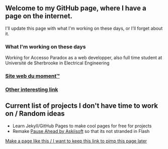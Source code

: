 ## Welcome to my GitHub page, where I have a page on the internet.

I'll update this page with what I'm working on these days, or I'll forget about it.

### What I'm working on these days

Working for Accesso Paradox as a web developper, 
also full time student at Université de Sherbrooke in Electrical Engineering

### [Site web du moment™](https://matias.ma/nsfw/)
### [Other interesting link](https://www.youtube.com/watch?v=dQw4w9WgXcQ)


## Current list of projects I don't have time to work on / Random ideas

- Learn Jekyll/GitHub Pages to make cool pages for free for projects
- Remake [Pause Ahead by Askiisoft](http://askiisoft.com/games/pause-ahead/) so that its not stranded in Flash

[Make a page like this / I want to keep this link to pimp this page later](https://docs.github.com/en/pages)
